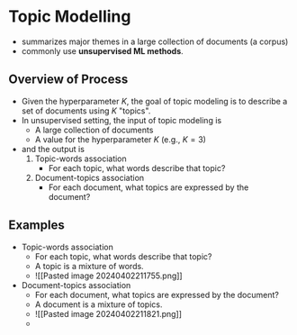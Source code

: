 # Topic Modelling
- summarizes major themes in a large collection of documents (a corpus)
- commonly use **unsupervised ML methods**.
## Overview of Process
- Given the hyperparameter $K$, the goal of topic modeling is to describe a set of documents using $K$ "topics".
- In unsupervised setting, the input of topic modeling is 
    - A large collection of documents
    - A value for the hyperparameter $K$ (e.g., $K = 3$)
- and the output is 
    1. Topic-words association 
        - For each topic, what words describe that topic? 
    2. Document-topics association
        - For each document, what topics are expressed by the document? 
## Examples
- Topic-words association 
    - For each topic, what words describe that topic?  
    - A topic is a mixture of words. 
	- ![[Pasted image 20240402211755.png]]
- Document-topics association 
    - For each document, what topics are expressed by the document?
    - A document is a mixture of topics. 
    - ![[Pasted image 20240402211821.png]]
    - 